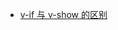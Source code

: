 <div class="table-of-contents">
  <ul>
    <li><a href="./v-if与v-show的区别">v-if 与 v-show 的区别</a></li>
  </ul>
</div>
